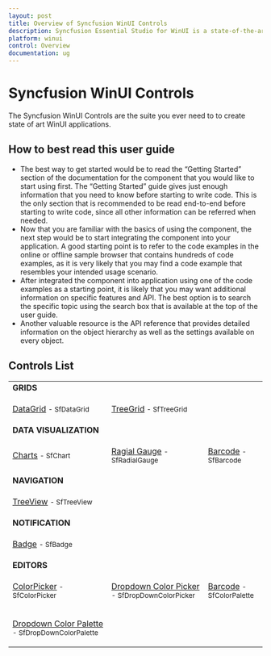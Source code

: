 ```yaml
---
layout: post
title: Overview of Syncfusion WinUI Controls
description: Syncfusion Essential Studio for WinUI is a state-of-the-art WinUI toolkit for developing Windows apps.
platform: winui
control: Overview
documentation: ug
---
```


# Syncfusion WinUI Controls

The Syncfusion WinUI Controls are the suite you ever need to to create state of art WinUI applications. 

## How to best read this user guide

* The best way to get started would be to read the “Getting Started” section of the documentation for the component that you would like to start using first. The “Getting Started” guide gives just enough information that you need to know before starting to write code. This is the only section that is recommended to be read end-to-end before starting to write code, since all other information can be referred when needed.
* Now that you are familiar with the basics of using the component, the next step would be to start integrating the component into your application. A good starting point is to refer to the code examples in the online or offline sample browser that contains hundreds of code examples, as it is very likely that you may find a code example that resembles your intended usage scenario.
* After integrated the component into application using one of the code examples as a starting point, it is likely that you may want additional information on specific features and API. The best option is to search the specific topic using the search box that is available at the top of the user guide.
* Another valuable resource is the API reference that provides detailed information on the object hierarchy as well as the settings available on every object.

## Controls List

<table>
<tr>
<td colspan="3">
<b>GRIDS</b>
</td>
</tr>
<tr>
<td>
<p><a href="https://help.syncfusion.com/winui/datagrid/getting-started">DataGrid</a>
<small> - SfDataGrid</small></p>
</td>
<td>
<p><a href="https://help.syncfusion.com/winui/treegrid/getting-started">TreeGrid</a>
<small> - SfTreeGrid</small></p>
</td>
<td/>
</tr>

<tr>
<td colspan="3">
<b>DATA VISUALIZATION</b>
</td>
</tr>
<tr>
<td>
<p><a href="https://help.syncfusion.com/winui/charts/getting-started">Charts</a>
<small> - SfChart</small></p>
</td>
<td>
<p><a href="https://help.syncfusion.com/winui/radialgauge/getting-started">Ragial Gauge</a>
<small> - SfRadialGauge</small></p>
</td>
<td>
<p><a href="https://help.syncfusion.com/winui/barcode/getting-started">Barcode</a>
<small> - SfBarcode</small></p>
</td>
</tr>

<tr>
<td colspan="3">
<b>NAVIGATION</b>
</td>
</tr>
<tr>
<td colspan="3">
<p><a href="https://help.syncfusion.com/winui/treeview/getting-started">TreeView</a>
<small> - SfTreeView</small></p>
</td>
</tr>

<tr>
<td colspan="3">
<b>NOTIFICATION</b>
</td>
</tr>
<tr>
<td colspan="3">
<p><a href="https://help.syncfusion.com/winui/badge/getting-started">Badge</a>
<small> - SfBadge</small></p>
</td>
</tr>


<tr>
<td colspan="3">
<b>EDITORS</b>
</td>
</tr>
<tr>
<td>
<p><a href="https://help.syncfusion.com/winui/colorpicker/getting-started">ColorPicker</a>
<small> - SfColorPicker</small></p>
</td>
<td>
<p><a href="https://help.syncfusion.com/winui/dropdowncolorpicker/getting-started">Dropdown Color Picker</a>
<small> - SfDropDownColorPicker</small></p>
</td>
<td>
<p><a href="https://help.syncfusion.com/winui/colorpalette/getting-started">Barcode</a>
<small> - SfColorPalette</small></p>
</td>
</tr>

<tr>
<td>
<p><a href="https://help.syncfusion.com/winui/dropdowncolorpalette/getting-started">Dropdown Color Palette</a>
<small> - SfDropDownColorPalette</small></p>
</td>
<td/>
<td/>
</tr>

</table>